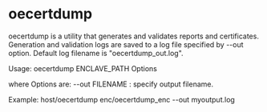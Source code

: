 oecertdump
=====

oecertdump is a utility that generates and validates reports and certificates.
Generation and validation logs are saved to a log file specified by --out option.
Default log filename is "oecertdump_out.log".

Usage: oecertdump ENCLAVE_PATH Options

where Options are:
    --out FILENAME        : specify output filename.

Example: host/oecertdump enc/oecertdump_enc --out myoutput.log